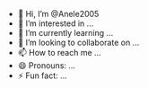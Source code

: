 - 👋 Hi, I’m @Anele2005
- 👀 I’m interested in ...
- 🌱 I’m currently learning ...
- 💞️ I’m looking to collaborate on ...
- 📫 How to reach me ...
- 😄 Pronouns: ...
- ⚡ Fun fact: ...

<!---
Anele2005/Anele2005 is a ✨ special ✨ repository because its `README.md` (this file) appears on your GitHub profile.
You can click the Preview link to take a look at your changes.
---

## What is Morse Code?
Morse code is a method of encoding text characters as sequences of dots (.) and dashes (-). It enables communication over long distances through visual signals, sound, or radio waves. Each letter of the alphabet, numeral, and some punctuation are represented by a unique sequence of dots and dashes.

## Historical Context
Morse code was developed in the early 1830s by Samuel Morse and Alfred Vail for use with the electric telegraph. It became a standard for long-distance communication, especially in maritime and military contexts, due to its simplicity and reliability. Morse code played a crucial role during the World Wars and remains useful in emergency situations where voice communication is not possible.

## How Morse Code System Works
Morse code encodes characters using short signals called dots (.) and longer signals called dashes (-):
- **Dot (.)**: Represents a short signal lasting one time unit.
- **Dash (-)**: Represents a longer signal lasting three time units.

Spacing rules:
- The space between parts of the same letter: one time unit.
- The space between letters: three time units.
- The space between words: seven time units.

**Example:**
- The letter 'A' is encoded as `.-`
- The letter 'B' is `-...`
- The number '1' is `.----`

This system's simplicity and efficiency have allowed Morse code to be used in various forms of communication for nearly two centuries.
